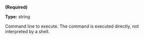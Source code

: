 **(Required)**

**Type:** string

Command line to execute. The command is executed
directly, not interpreted by a shell.